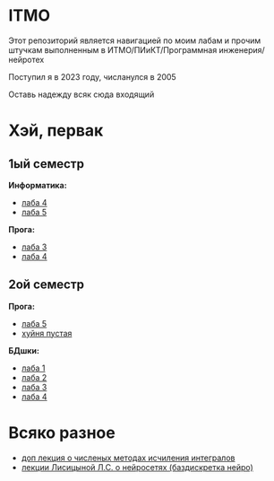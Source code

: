 # ITMO
Этот репозиторий является навигацией по моим лабам и прочим штучкам выполненным в ИТМО/ПИиКТ/Программная инженерия/нейротех

Поступил я в 2023 году, числанулся в 2005

Оставь надежду всяк сюда входящий
# Хэй, первак
## 1ый семестр
<b>Информатика:</b>
- [лаба 4](https://github.com/GeruniaSun/ITMO-informatics-lab4)
- [лаба 5](https://github.com/GeruniaSun/ITMO-informatics-lab5)

<b>Прога:</b>
- [лаба 3](https://github.com/GeruniaSun/ITMO-programming-lab3)
- [лаба 4](https://github.com/GeruniaSun/ITMO-programming-lab4)
## 2ой семестр
<b>Прога:</b>
- [лаба 5](https://github.com/GeruniaSun/ITMO-programming-lab5)
- [хуйня пустая](https://github.com/GeruniaSun/ITMO-programming-lab6)

<b>БДшки:</b>
- [лаба 1](https://github.com/GeruniaSun/ITMO-DB-lab1)
- [лаба 2](https://github.com/GeruniaSun/ITMO-DB-lab2)
- [лаба 3](https://github.com/GeruniaSun/ITMO-DB-lab3)
- [лаба 4](https://github.com/GeruniaSun/ITMO-DB-lab4)
# Всяко разное
- [доп лекция о численых методах исчиления интегралов](https://github.com/GeruniaSun/ITMO-advanced_calculus-optional_lection)
- [лекции Лисицыной Л.С. о нейросетях (баздискретка нейро)](https://github.com/GeruniaSun/ITMO-lections-NeurolinksLisicina)
